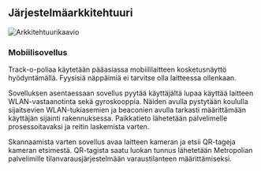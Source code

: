 ##  Järjestelmäarkkitehtuuri

![Arkkitehtuurikaavio](http://users.metropolia.fi/~jonioks/arkkitehtuuri.jpg)

### Mobiilisovellus

Track-o-poliaa käytetään pääasiassa mobiililaitteen kosketusnäyttö hyödyntämällä. Fyysisiä näppäimiä ei tarvitse olla laitteessa ollenkaan.

Sovelluksen asentaessaan sovellus pyytää käyttäjältä lupaa käyttää laitteen WLAN-vastaanotinta sekä gyroskooppia. Näiden avulla pystytään koululla sijaitsevien WLAN-tukiasemien ja beaconien avulla tarkasti määrittämään käyttäjän sijainti rakennuksessa. Paikkatieto lähetetään palvelimelle prosessoitavaksi ja reitin laskemista varten.

Skannaamista varten sovellus avaa laitteen kameran ja etsii QR-tageja kameran etsimestä. QR-tagista saatu luokan tunnus lähetetään Metropolian palvelimille tilanvarausjärjestelmään varaustilanteen määrittämiseksi.
